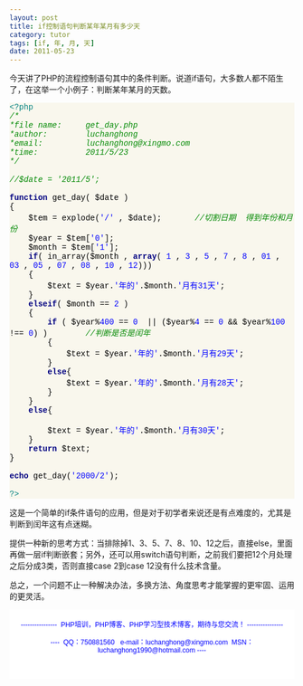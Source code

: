 ```yaml
---
layout: post
title: if控制语句判断某年某月有多少天
category: tutor
tags: [if, 年, 月, 天]
date: 2011-05-23
---
```

<p>今天讲了PHP的流程控制语句其中的条件判断。说道if语句，大多数人都不陌生了，在这举一个小例子：判断某年某月的天数。</p>
<div style="background-color: rgb(249, 247, 237);" id="codee_html">
<div style="font-family: &quot;[object HTMLOptionElement]&quot;,&quot;Consolas&quot;,&quot;Lucida Console&quot;,&quot;Courier New&quot;; color: rgb(0, 0, 0); background-color: rgb(249, 247, 237);" class="source"><span style="color: rgb(0, 128, 128);">&lt;?php</span><br />
<span style="color: rgb(0, 136, 0); font-style: italic;">/*</span><br />
<span style="color: rgb(0, 136, 0); font-style: italic;">*file name:&nbsp;&nbsp;&nbsp;&nbsp; get_day.php</span><br />
<span style="color: rgb(0, 136, 0); font-style: italic;">*author:&nbsp;&nbsp;&nbsp;&nbsp;&nbsp;&nbsp;&nbsp; luchanghong</span><br />
<span style="color: rgb(0, 136, 0); font-style: italic;">*email:&nbsp;&nbsp;&nbsp;&nbsp;&nbsp;&nbsp;&nbsp;&nbsp; luchanghong@xingmo.com</span><br />
<span style="color: rgb(0, 136, 0); font-style: italic;">*time:&nbsp;&nbsp;&nbsp;&nbsp;&nbsp;&nbsp;&nbsp;&nbsp;&nbsp; 2011/5/23</span><br />
<span style="color: rgb(0, 136, 0); font-style: italic;">*/</span><br />
<br />
<span style="color: rgb(0, 136, 0); font-style: italic;">//$date = '2011/5';</span><br />
<br />
<span style="color: rgb(0, 0, 128); font-weight: bold;">function</span> <span style="color: rgb(0, 0, 0);">get_day</span>( <span style="color: rgb(0, 0, 0);">$date</span> )&nbsp;&nbsp;&nbsp; <br />
<span style="color: rgb(0, 0, 0);">{</span><br />
&nbsp;&nbsp;&nbsp; <span style="color: rgb(0, 0, 0);">$tem</span> <span style="color: rgb(0, 0, 0);">=</span> <span style="color: rgb(0, 0, 0);">explode</span>(<span style="color: rgb(0, 0, 255);">'/'</span> <span style="color: rgb(0, 0, 0);">,</span> <span style="color: rgb(0, 0, 0);">$date</span>);&nbsp;&nbsp;&nbsp;&nbsp;&nbsp;&nbsp; <span style="color: rgb(0, 136, 0); font-style: italic;">//切割日期&nbsp; 得到年份和月份</span><br />
&nbsp;&nbsp;&nbsp; <span style="color: rgb(0, 0, 0);">$year</span> <span style="color: rgb(0, 0, 0);">=</span> <span style="color: rgb(0, 0, 0);">$tem</span><span style="color: rgb(0, 0, 0);">[</span><span style="color: rgb(0, 0, 255);">'0'</span><span style="color: rgb(0, 0, 0);">];</span><br />
&nbsp;&nbsp;&nbsp; <span style="color: rgb(0, 0, 0);">$month</span> <span style="color: rgb(0, 0, 0);">=</span> <span style="color: rgb(0, 0, 0);">$tem</span><span style="color: rgb(0, 0, 0);">[</span><span style="color: rgb(0, 0, 255);">'1'</span><span style="color: rgb(0, 0, 0);">];</span><br />
&nbsp;&nbsp;&nbsp; <span style="color: rgb(0, 0, 128); font-weight: bold;">if</span>( <span style="color: rgb(0, 0, 0);">in_array</span>(<span style="color: rgb(0, 0, 0);">$month</span> <span style="color: rgb(0, 0, 0);">,</span> <span style="color: rgb(0, 0, 128); font-weight: bold;">array</span>( <span style="color: rgb(0, 0, 255);">1</span> <span style="color: rgb(0, 0, 0);">,</span> <span style="color: rgb(0, 0, 255);">3</span> <span style="color: rgb(0, 0, 0);">,</span> <span style="color: rgb(0, 0, 255);">5</span> <span style="color: rgb(0, 0, 0);">,</span> <span style="color: rgb(0, 0, 255);">7</span> <span style="color: rgb(0, 0, 0);">,</span> <span style="color: rgb(0, 0, 255);">8</span> <span style="color: rgb(0, 0, 0);">,</span> <span style="color: rgb(0, 0, 255);">01</span> <span style="color: rgb(0, 0, 0);">,</span> <span style="color: rgb(0, 0, 255);">03</span> <span style="color: rgb(0, 0, 0);">,</span> <span style="color: rgb(0, 0, 255);">05</span> <span style="color: rgb(0, 0, 0);">,</span> <span style="color: rgb(0, 0, 255);">07</span> <span style="color: rgb(0, 0, 0);">,</span> <span style="color: rgb(0, 0, 255);">08</span> <span style="color: rgb(0, 0, 0);">,</span> <span style="color: rgb(0, 0, 255);">10</span> <span style="color: rgb(0, 0, 0);">,</span> <span style="color: rgb(0, 0, 255);">12</span>)))<br />
&nbsp;&nbsp;&nbsp; <span style="color: rgb(0, 0, 0);">{</span><br />
&nbsp;&nbsp;&nbsp;&nbsp;&nbsp;&nbsp;&nbsp; <span style="color: rgb(0, 0, 0);">$text</span> <span style="color: rgb(0, 0, 0);">=</span> <span style="color: rgb(0, 0, 0);">$year</span><span style="color: rgb(0, 0, 0);">.</span><span style="color: rgb(0, 0, 255);">'年的'</span><span style="color: rgb(0, 0, 0);">.</span><span style="color: rgb(0, 0, 0);">$month</span><span style="color: rgb(0, 0, 0);">.</span><span style="color: rgb(0, 0, 255);">'月有31天'</span>;<br />
&nbsp;&nbsp;&nbsp; <span style="color: rgb(0, 0, 0);">}</span><br />
&nbsp;&nbsp;&nbsp; <span style="color: rgb(0, 0, 128); font-weight: bold;">elseif</span>( <span style="color: rgb(0, 0, 0);">$month</span> <span style="color: rgb(0, 0, 0);">==</span> <span style="color: rgb(0, 0, 255);">2</span> )<br />
&nbsp;&nbsp;&nbsp; <span style="color: rgb(0, 0, 0);">{</span><br />
&nbsp;&nbsp;&nbsp;&nbsp;&nbsp;&nbsp;&nbsp; <span style="color: rgb(0, 0, 128); font-weight: bold;">if</span> ( <span style="color: rgb(0, 0, 0);">$year</span><span style="color: rgb(0, 0, 0);">%</span><span style="color: rgb(0, 0, 255);">400</span> <span style="color: rgb(0, 0, 0);">==</span> <span style="color: rgb(0, 0, 255);">0</span>&nbsp; || (<span style="color: rgb(0, 0, 0);">$year</span><span style="color: rgb(0, 0, 0);">%</span><span style="color: rgb(0, 0, 255);">4</span> <span style="color: rgb(0, 0, 0);">==</span> <span style="color: rgb(0, 0, 255);">0</span> <span style="color: rgb(0, 0, 0);">&amp;&amp;</span> <span style="color: rgb(0, 0, 0);">$year</span><span style="color: rgb(0, 0, 0);">%</span><span style="color: rgb(0, 0, 255);">100</span> <span style="color: rgb(0, 0, 0);">!==</span> <span style="color: rgb(0, 0, 255);">0</span>) )&nbsp;&nbsp;&nbsp;&nbsp;&nbsp;&nbsp;&nbsp; <span style="color: rgb(0, 136, 0); font-style: italic;">//判断是否是闰年</span><br />
&nbsp;&nbsp;&nbsp;&nbsp;&nbsp;&nbsp;&nbsp; <span style="color: rgb(0, 0, 0);">{</span><br />
&nbsp;&nbsp;&nbsp;&nbsp;&nbsp;&nbsp;&nbsp;&nbsp;&nbsp;&nbsp;&nbsp; <span style="color: rgb(0, 0, 0);">$text</span> <span style="color: rgb(0, 0, 0);">=</span> <span style="color: rgb(0, 0, 0);">$year</span><span style="color: rgb(0, 0, 0);">.</span><span style="color: rgb(0, 0, 255);">'年的'</span><span style="color: rgb(0, 0, 0);">.</span><span style="color: rgb(0, 0, 0);">$month</span><span style="color: rgb(0, 0, 0);">.</span><span style="color: rgb(0, 0, 255);">'月有29天'</span>;<br />
&nbsp;&nbsp;&nbsp;&nbsp;&nbsp;&nbsp;&nbsp; <span style="color: rgb(0, 0, 0);">}</span><br />
&nbsp;&nbsp;&nbsp;&nbsp;&nbsp;&nbsp;&nbsp; <span style="color: rgb(0, 0, 128); font-weight: bold;">else</span><span style="color: rgb(0, 0, 0);">{</span><br />
&nbsp;&nbsp;&nbsp;&nbsp;&nbsp;&nbsp;&nbsp;&nbsp;&nbsp;&nbsp;&nbsp; <span style="color: rgb(0, 0, 0);">$text</span> <span style="color: rgb(0, 0, 0);">=</span> <span style="color: rgb(0, 0, 0);">$year</span><span style="color: rgb(0, 0, 0);">.</span><span style="color: rgb(0, 0, 255);">'年的'</span><span style="color: rgb(0, 0, 0);">.</span><span style="color: rgb(0, 0, 0);">$month</span><span style="color: rgb(0, 0, 0);">.</span><span style="color: rgb(0, 0, 255);">'月有28天'</span>;<br />
&nbsp;&nbsp;&nbsp;&nbsp;&nbsp;&nbsp;&nbsp; <span style="color: rgb(0, 0, 0);">}</span><br />
&nbsp;&nbsp;&nbsp; <span style="color: rgb(0, 0, 0);">}</span><br />
&nbsp;&nbsp;&nbsp; <span style="color: rgb(0, 0, 128); font-weight: bold;">else</span><span style="color: rgb(0, 0, 0);">{</span><br />
<br />
&nbsp;&nbsp;&nbsp;&nbsp;&nbsp;&nbsp;&nbsp; <span style="color: rgb(0, 0, 0);">$text</span> <span style="color: rgb(0, 0, 0);">=</span> <span style="color: rgb(0, 0, 0);">$year</span><span style="color: rgb(0, 0, 0);">.</span><span style="color: rgb(0, 0, 255);">'年的'</span><span style="color: rgb(0, 0, 0);">.</span><span style="color: rgb(0, 0, 0);">$month</span><span style="color: rgb(0, 0, 0);">.</span><span style="color: rgb(0, 0, 255);">'月有30天'</span>;<br />
&nbsp;&nbsp;&nbsp; <span style="color: rgb(0, 0, 0);">}</span><br />
&nbsp;&nbsp;&nbsp; <span style="color: rgb(0, 0, 128); font-weight: bold;">return</span> <span style="color: rgb(0, 0, 0);">$text</span>;<br />
<span style="color: rgb(0, 0, 0);">}</span><br />
<br />
<span style="color: rgb(0, 0, 128); font-weight: bold;">echo</span> <span style="color: rgb(0, 0, 0);">get_day</span>(<span style="color: rgb(0, 0, 255);">'2000/2'</span>);<br />
<br />
<span style="color: rgb(0, 128, 128);">?&gt;</span></div>
</div>
<p>这是一个简单的if条件语句的应用，但是对于初学者来说还是有点难度的，尤其是判断到闰年这有点迷糊。</p>
<p>提供一种新的思考方式：当排除掉1、3、5、7、8、10、12之后，直接else，里面再做一层if判断嵌套；另外，还可以用switch语句判断，之前我们要把12个月处理之后分成3类，否则直接case 2到case 12没有什么技术含量。</p>
<p>总之，一个问题不止一种解决办法，多换方法、角度思考才能掌握的更牢固、运用的更灵活。</p>
<div style="background-color: rgb(255, 255, 255); padding-top: 5px; padding-right: 5px; padding-bottom: 5px; padding-left: 5px; margin-top: 0px; margin-right: 0px; margin-bottom: 0px; margin-left: 0px; font-family: Arial, Verdana, sans-serif; font-size: 12px; ">
<p style="text-align: center;"><span style="color: rgb(0, 0, 255);">----------------&nbsp; PHP培训，PHP博客、PHP学习型技术博客，期待与您交流！ ----------------<br />
<br />
----&nbsp; QQ：750881560&nbsp;&nbsp; e-mail：luchanghong@xingmo.com&nbsp; MSN：luchanghong1990@hotmail.com ----</span></p>
<p style="text-align: center;">&nbsp;</p>
</div>
